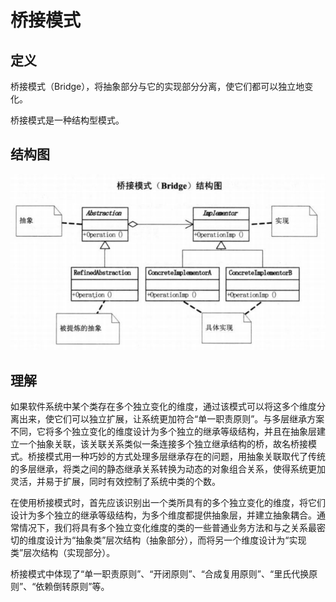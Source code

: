 # 桥接模式

## 定义
桥接模式（Bridge），将抽象部分与它的实现部分分离，使它们都可以独立地变化。

桥接模式是一种结构型模式。

## 结构图
![](Bridge.png)

## 理解
如果软件系统中某个类存在多个独立变化的维度，通过该模式可以将这多个维度分离出来，使它们可以独立扩展，让系统更加符合“单一职责原则”。与多层继承方案不同，它将多个独立变化的维度设计为多个独立的继承等级结构，并且在抽象层建立一个抽象关联，该关联关系类似一条连接多个独立继承结构的桥，故名桥接模式。桥接模式用一种巧妙的方式处理多层继承存在的问题，用抽象关联取代了传统的多层继承，将类之间的静态继承关系转换为动态的对象组合关系，使得系统更加灵活，并易于扩展，同时有效控制了系统中类的个数。

在使用桥接模式时，首先应该识别出一个类所具有的多个独立变化的维度，将它们设计为多个独立的继承等级结构，为多个维度都提供抽象层，并建立抽象耦合。通常情况下，我们将具有多个独立变化维度的类的一些普通业务方法和与之关系最密切的维度设计为“抽象类”层次结构（抽象部分），而将另一个维度设计为“实现类”层次结构（实现部分）。

桥接模式中体现了“单一职责原则”、“开闭原则”、“合成复用原则”、“里氏代换原则”、“依赖倒转原则”等。